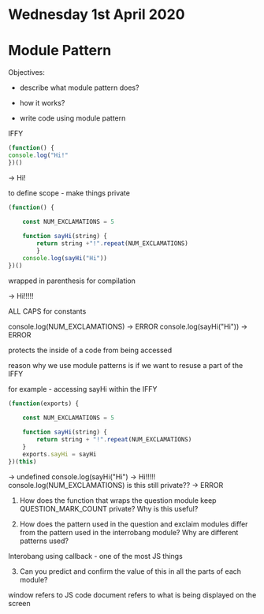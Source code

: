 # Wednesday 1st April 2020

# Module Pattern

Objectives: 

- describe what module pattern does?

- how it works?

- write code using module pattern

IFFY 
```js
(function() {
console.log("Hi!"
})()
```
-> Hi!

to define scope - make things private
```js
(function() {

    const NUM_EXCLAMATIONS = 5
    
    function sayHi(string) {
        return string +"!".repeat(NUM_EXCLAMATIONS) 
        }
    console.log(sayHi("Hi")) 
})()
```
wrapped in parenthesis for compilation 

-> Hi!!!!!

ALL CAPS for constants 

console.log(NUM_EXCLAMATIONS)
-> ERROR
console.log(sayHi("Hi"))
-> ERROR

protects the inside of a code from being accessed

reason why we use module patterns is if we want to resuse a part of the IFFY

for example - accessing sayHi within the IFFY
```js
(function(exports) {

    const NUM_EXCLAMATIONS = 5
    
    function sayHi(string) {
        return string + "!".repeat(NUM_EXCLAMATIONS)
    }
    exports.sayHi = sayHi
})(this)
```
-> undefined 
console.log(sayHi("Hi")
-> Hi!!!!!
console.log(NUM_EXCLAMATIONS) is this still private??
-> ERROR 

1. How does the function that wraps the question module keep QUESTION_MARK_COUNT private? Why is this useful?

2. How does the pattern used in the question and exclaim modules differ from the pattern used in the interrobang module? Why are different patterns used?

Interobang using callback - one of the most JS things 

3. Can you predict and confirm the value of this in all the parts of each module?

window refers to JS code
document refers to what is being displayed on the screen

